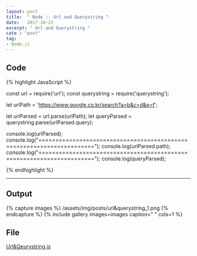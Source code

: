 ```yaml
---
layout: post
title:  " Node :: Url and Querystring "
date:   2017-10-22
excerpt: " Url and Querystring "
cate : "post"
tag:
- Node.js
---
```



## Code
{% highlight JavaScript %}


const url = require('url');
const querystring = require('querystring');

let urlPath = 'https://www.google.co.kr/search?a=b&c=d&e=f';

let urlParsed = url.parse(urlPath);
let queryParsed = querystring.parse(urlParsed.query);

console.log(urlParsed);
console.log("======================================================================");
console.log(urlParsed.path);
console.log("======================================================================");
console.log(queryParsed);


{% endhighlight %}

---


## Output

{% capture images %}
    /assets/img/posts/url&querystring_1.png
{% endcapture %}
{% include gallery images=images caption=" " cols=1 %}

## File

[Url&Qeurystring.js](https://github.com/goodGid/Node.js/blob/master/Source/url_and_querystring.js)
